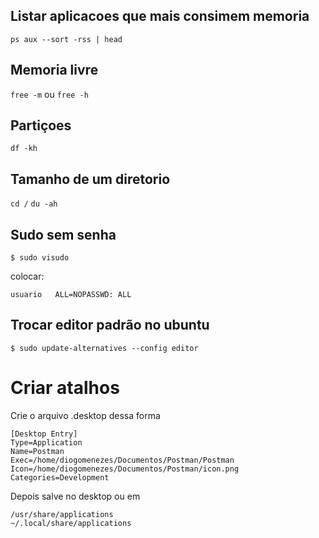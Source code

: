 ## Listar aplicacoes que mais consimem memoria

`ps aux --sort -rss | head`

## Memoria livre

`free -m` ou `free -h`

## Partiçoes

`df -kh`

## Tamanho de um diretorio

`cd /`
`du -ah`

## Sudo sem senha

`$ sudo visudo`

colocar:

`usuario   ALL=NOPASSWD: ALL`

## Trocar editor padrão no ubuntu

`$ sudo update-alternatives --config editor`

# Criar atalhos

Crie o arquivo .desktop dessa forma

    [Desktop Entry]
    Type=Application
    Name=Postman
    Exec=/home/diogomenezes/Documentos/Postman/Postman
    Icon=/home/diogomenezes/Documentos/Postman/icon.png
    Categories=Development

Depois salve no desktop ou em 

    /usr/share/applications
    ~/.local/share/applications
